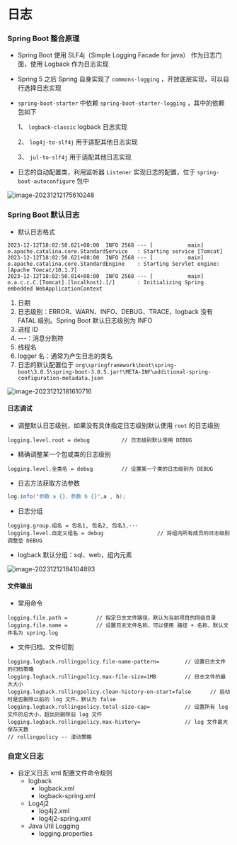 # 日志



### Spring Boot 整合原理

* Spring Boot 使用 SLF4j（Simple Logging Facade for java） 作为日志门面，使用 Logback 作为日志实现

* Spring 5 之后 Spring 自身实现了 `commons-logging` ，开放底层实现，可以自行选择日志实现

* `spring-boot-starter` 中依赖 `spring-boot-starter-logging` ，其中的依赖包如下

  1、 `logback-classic` 			logback 日志实现

  2、 `log4j-to-slf4j` 			  用于适配其他日志实现

  3、 `jul-to-slf4j` 				  用于适配其他日志实现

* 日志的自动配置类，利用监听器 `Listener` 实现日志的配置，位于 `spring-boot-autoconfigure` 包中

![image-20231212175610248](F:\Typora-note\img\image-20231212175610248.png)



### Spring Boot 默认日志

* 默认日志格式

```logging
2023-12-12T18:02:50.621+08:00  INFO 2568 --- [           main] o.apache.catalina.core.StandardService   : Starting service [Tomcat]
2023-12-12T18:02:50.621+08:00  INFO 2568 --- [           main] o.apache.catalina.core.StandardEngine    : Starting Servlet engine: [Apache Tomcat/10.1.7]
2023-12-12T18:02:50.814+08:00  INFO 2568 --- [           main] o.a.c.c.C.[Tomcat].[localhost].[/]       : Initializing Spring embedded WebApplicationContext
```

1. 日期
2. 日志级别：ERROR、WARN、INFO、DEBUG、TRACE，logback 没有 FATAL 级别。Spring Boot 默认日志级别为 INFO
3. 进程 ID
4. ---：消息分割符
5. 线程名
6. logger 名：通常为产生日志的类名
7. 日志的默认配置位于 `org\springframework\boot\spring-boot\3.0.5\spring-boot-3.0.5.jar!\META-INF\additional-spring-configuration-metadata.json` 

![image-20231212181610716](F:\Typora-note\img\image-20231212181610716.png)



#### 日志调试

* 调整默认日志级别，如果没有具体指定日志级别默认使用 `root` 的日志级别

```properties
logging.level.root = debug			// 日志级别默认使用 DEBUG
```

* 精确调整某一个包或类的日志级别

```properties
logging.level.全类名 = debug		  // 设置某一个类的日志级别为 DEBUG
```

* 日志方法获取方法参数

```java
log.info("参数 a {}，参数 b {}",a , b);
```

* 日志分组

```properties
logging.group.组名 = 包名1, 包名2, 包名3,···
logging.level.自定义组名 = debug					// 将组内所有成员的日志级别调整至 DEBUG
```

* logback 默认分组：sql、web，组内元素

![image-20231212184104893](F:\Typora-note\img\image-20231212184104893.png)



#### 文件输出

* 常用命令

```properties
logging.file.path = 		// 指定日志文件路径，默认为当前项目的同级目录
logging.file.name =			// 设置日志文件名称，可以使用 路径 + 名称，默认文件名为 spring.log
```

* 文件归档、文件切割

```properties
logging.logback.rollingpolicy.file-name-pattern=		// 设置日志文件的归档策略
logging.logback.rollingpolicy.max-file-size=1MB			// 日志文件的最大大小
logging.logback.rollingpolicy.clean-history-on-start=false		// 启动时是否删除以前的 log 文件，默认为 false
logging.logback.rollingpolicy.total-size-cap=			// 设置所有 log 文件的总大小，超出则删除旧 log 文件
logging.logback.rollingpolicy.max-history=				// log 文件最大保存天数
// rollingpolicy -- 滚动策略
```



### 自定义日志

* 自定义日志 xml 配置文件命令规则
  * logback
    * logback.xml
    * logback-spring.xml
  * Log4j2
    * log4j2.xml
    * log4j2-spring.xml
  * Java Util Logging
    * logging.properties



